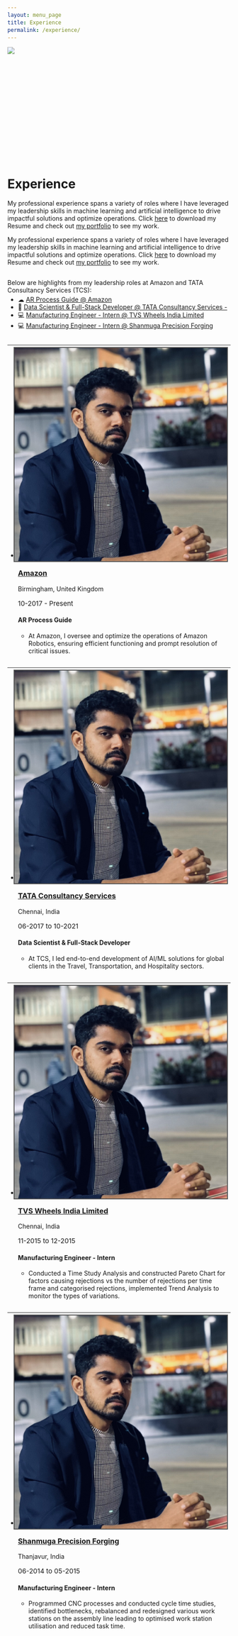 ```yaml
---
layout: menu_page
title: Experience
permalink: /experience/
---
```


<script src="{{ base.url | prepend: site.url }}/assets/js/show_summary.js"></script>

<div class="container">
  <div style="width:100%;height:0; padding-top:50%;position:relative;">
    <img src="../images/menu/photo_backup.jpg" style="width:100%; opacity:0.8; position:absolute; top:0; left:0">
  </div>  
  <div class="content">
    <h1>Experience</h1>
    <p><span class="cover-desc" style="color:var(--page-desc-color)">My professional experience spans a variety of roles where I have leveraged my leadership skills in machine learning and artificial intelligence to drive impactful solutions and optimize operations. Click <a href="http://127.0.0.1:4000/cv.pdf">here</a> to download my Resume and check out <a href="http://127.0.0.1:4000/portfolio/">my portfolio</a> to see my work.</span></p>
  </div>
</div>

<p><span class="page-desc">My professional experience spans a variety of roles where I have leveraged my leadership skills in machine learning and artificial intelligence to drive impactful solutions and optimize operations. Click <a href="http://127.0.0.1:4000/cv.pdf">here</a> to download my Resume and check out <a href="http://127.0.0.1:4000/portfolio/">my portfolio</a> to see my work.</span></p>

<!----------------------------------------------------------------------------->

<hr style="height:1px; visibility:hidden;" />

<div style="font-size: 100%;">

  <p>Below are highlights from my leadership roles at Amazon and TATA Consultancy Services (TCS):</p>

  <ul style="margin-top: -10px;">
  <li> &#9729; <a href="#PART_0">AR Process Guide @ Amazon </a></li>
  <li> &#129302; <a href="#PART_1">Data Scientist & Full-Stack Developer @ TATA Consultancy Services - </a></li>
  <li> &#128187; <a href="#PART_2">Manufacturing Engineer - Intern @ TVS Wheels India Limited </a></li>
  <li> &#128187; <a href="#PART_3">Manufacturing Engineer - Intern @ Shanmuga Precision Forging </a></li>
  </ul>

</div>



<!----------------------------------------------------------------------------->

<hr style="height:1px; visibility:hidden;" />
<hr style="height:1px;border-width:0;color:rgb(50,50,50);background-color:rgb(50,50,50)">

<ul class="post-list">
  <li>
    <a id='PART_0'></a>
    <div class="Box box-shadow-medium rounded-1 col-15">
      <div class="col-3 d-table-cell p-4 v-align-middle">
        <img class="image-preview " src="../images/menu/RajeshProfilePic2.jpg" style = "margin-left:-10px; margin-top:-10px; margin-bottom:-10px; border: 2px solid #555;"/>
      </div>
      <div class="col-11 d-table-cell p-3 h-align-left">
        <h3><a class="post-link" href="#">Amazon</a></h3>
        <p class="post-meta-description">Birmingham, United Kingdom</p>
        <p class="post-meta" style = "font-size: 15px; color: var(--low-emph);">
        10-2017 - Present
        </p>
        <h4> AR Process Guide </h4>
        <p class="post-meta-description">
          <ul>
            <li> At Amazon, I oversee and optimize the operations of Amazon Robotics, ensuring efficient functioning and prompt resolution of critical issues. 
            </li>
          </ul>
        </p>
        <span id="dots1"><p></p></span>
      </div>
    </div>
  </li>
</ul>

<!----------------------------------------------------------------------------->

<hr style="height:1px; visibility:hidden;" />
<hr style="height:1px;border-width:0;color:rgb(50,50,50);background-color:rgb(50,50,50)">

<ul class="post-list">
  <li>
    <a id='PART_1'></a>
    <div class="Box box-shadow-medium rounded-1 col-15">
      <div class="col-3 d-table-cell p-4 v-align-middle">
        <img class="image-preview " src="../images/menu/RajeshProfilePic2.jpg" style = "margin-left:-10px; margin-top:-10px; margin-bottom:-10px; border: 2px solid #555;"/>
      </div>
      <div class="col-11 d-table-cell p-3 h-align-left">
        <h3><a class="post-link" href="#">TATA Consultancy Services</a></h3>
        <p class="post-meta-description">Chennai, India</p>
        <p class="post-meta" style = "font-size: 15px; color: var(--low-emph);">
        06-2017 to 10-2021
        </p>
        <h4> Data Scientist & Full-Stack Developer </h4>
        <p class="post-meta-description">
          <ul>
            <li> At TCS, I led end-to-end development of AI/ML solutions for global clients in the Travel, Transportation, and Hospitality sectors.
            </li>
          </ul>
        </p>
        <span id="dots1"><p></p></span>
      </div>
    </div>
  </li>
</ul>

<!----------------------------------------------------------------------------->

<hr style="height:1px; visibility:hidden;" />
<hr style="height:1px;border-width:0;color:rgb(50,50,50);background-color:rgb(50,50,50)">

<ul class="post-list">
  <li>
    <a id='PART_2'></a>
    <div class="Box box-shadow-medium rounded-1 col-15">
      <div class="col-3 d-table-cell p-4 v-align-middle">
        <img class="image-preview " src="../images/menu/RajeshProfilePic2.jpg" style = "margin-left:-10px; margin-top:-10px; margin-bottom:-10px; border: 2px solid #555;"/>
      </div>
      <div class="col-11 d-table-cell p-3 h-align-left">
        <h3><a class="post-link" href="#">TVS Wheels India Limited</a></h3>
        <p class="post-meta-description">Chennai, India</p>
        <p class="post-meta" style = "font-size: 15px; color: var(--low-emph);">
        11-2015 to 12-2015
        </p>
        <h4> Manufacturing Engineer - Intern </h4>
        <p class="post-meta-description">
          <ul>
            <li> Conducted a Time Study Analysis and constructed Pareto Chart for factors causing rejections vs the number of rejections per time frame and categorised rejections, implemented Trend Analysis to monitor the types of variations.
            </li>
          </ul>
        </p>
        <span id="dots1"><p></p></span>
      </div>
    </div>
  </li>
</ul>

<!----------------------------------------------------------------------------->

<hr style="height:1px; visibility:hidden;" />
<hr style="height:1px;border-width:0;color:rgb(50,50,50);background-color:rgb(50,50,50)">

<ul class="post-list">
  <li>
    <a id='PART_3'></a>
    <div class="Box box-shadow-medium rounded-1 col-15">
      <div class="col-3 d-table-cell p-4 v-align-middle">
        <img class="image-preview " src="../images/menu/RajeshProfilePic2.jpg" style = "margin-left:-10px; margin-top:-10px; margin-bottom:-10px; border: 2px solid #555;"/>
      </div>
      <div class="col-11 d-table-cell p-3 h-align-left">
        <h3><a class="post-link" href="#">Shanmuga Precision Forging</a></h3>
        <p class="post-meta-description">Thanjavur, India</p>
        <p class="post-meta" style = "font-size: 15px; color: var(--low-emph);">
        06-2014 to 05-2015
        </p>
        <h4> Manufacturing Engineer - Intern </h4>
        <p class="post-meta-description">
          <ul>
            <li> Programmed CNC processes and conducted cycle time studies, identified bottlenecks, rebalanced and redesigned various work stations on the assembly line leading to optimised work station utilisation and reduced task time.
            </li>
          </ul>
        </p>
        <span id="dots1"><p></p></span>
      </div>
    </div>
  </li>
</ul>